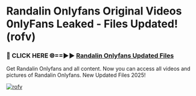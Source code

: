 # Randalin Onlyfans Original Videos 0nlyFans Leaked - Files Updated! (rofv)

<h3>🔴 CLICK HERE 🌐==►► <a href="https://tinyurl.com/2m67pmp6" rel="nofollow">Randalin Onlyfans Updated Files</a></h3>

Get Randalin Onlyfans and all content. Now you can access all videos and pictures of Randalin Onlyfans. New Updated Files 2025!

[![rofv](https://i.imgur.com/H4QAA4z.gif)](https://tinyurl.com/2m67pmp6)